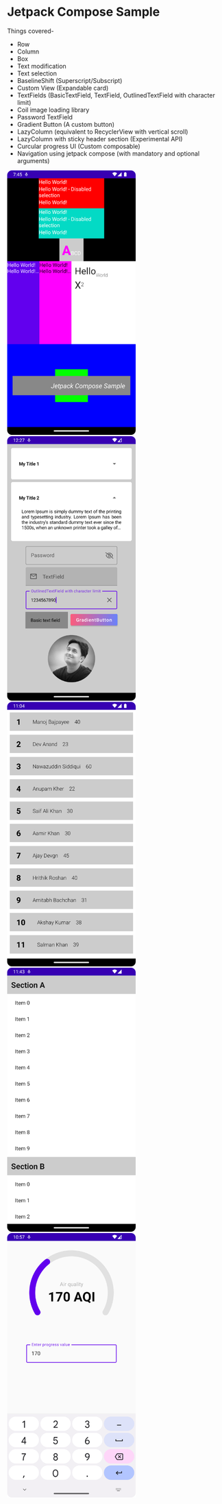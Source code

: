 # Jetpack Compose Sample

Things covered-

* Row
* Column
* Box
* Text modification
* Text selection
* BaselineShift (Superscript/Subscript)
* Custom View (Expandable card)
* TextFields (BasicTextField, TextField, OutlinedTextField with character limit)
* Coil image loading library
* Password TextField
* Gradient Button (A custom button)
* LazyColumn (equivalent to RecyclerView with vertical scroll)
* LazyColumn with sticky header section (Experimental API)
* Curcular progress UI (Custom composable)
* Navigation using jetpack compose (with mandatory and optional arguments)

<img src="screenshots/app.png" width="300"> <img src="screenshots/expandable_card_and_text_field.png" width="300"> <img src="screenshots/lazy_column.png" width="300"> <img src="screenshots/lazy_column_with_sticky_header.png" width="300"> <img src="screenshots/circular_progress.png" width="300">

